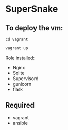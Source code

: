 # SuperSnake

## To deploy the vm:

`cd vagrant`

`vagrant up`

Role installed:

- Nginx
- Sqlite
- Supervisord
- gunicorn
- flask

## Required

- vagrant
- ansible
